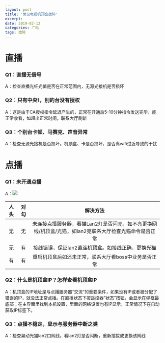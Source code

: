 ```yaml
---
layout: post
title: '常见电视机顶盒故障'
excerpt: 
date: 2019-02-12
categories: 广电
tags: 故障
---
```




# 直播  

### Q1：直播无信号

A：检查直播光纤光值是否在正常范围内，无源光接机是否损坏



### Q2：只有中央1，别的台没有授权

A：这是由于CA授权指令延迟产生的，正常在开通后5-10分钟指令发送完毕，能正常收看，如超出正常时间，联系大厅刷新



### Q3：个别台卡顿、马赛克、声音异常

A：检查无源光接机是否损坏，机顶盒、卡是否损坏，是否离wifi过近导致的干扰

 



# 点播



### Q1：未开通点播

A：![](https://youyefu-1251686655.cos.ap-beijing.myqcloud.com/img/20190213150503.png)

| 人头 | 对勾 |                           解决方法                           |
| :--: | :--: | :----------------------------------------------------------: |
|  无  |  无  | 未连接点播服务器，看猫Lan2灯是否闪亮，如不亮更换网线/机顶盒/光猫，如lan2亮联系大厅检查光猫命令是否正常 |
|  无  |  有  |      接线错误，保证lan2直连机顶盒。如接线正确，更换光猫      |
|  有  |  有  |     重启机顶盒后如还未正常，联系大厅看boss中业务是否正常     |



### Q2：什么是机顶盒IP？怎样查看机顶盒IP

A：机顶盒的IP地址是与点播服务器“交流”的重要条件，如果没有IP或者被分配了错误的IP，就没法正常点播。在直播状态下按遥控器“状态”按钮，会显示在弹框最底部；在主界面里找到本机设置，里面的网络设置也有IP显示，正常情况下在自动获取IP标签下。



### Q3：点播不稳定，显示与服务器中断之类

A：检查晃动光猫lan2口网线，看lan2灯是否闪断，重新插拔或更换该网线

